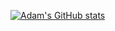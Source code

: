 [![Adam's GitHub stats](https://github-readme-stats.vercel.app/api?username=adamjtaylor)](https://github.com/adamjtaylor/github-readme-stats)
